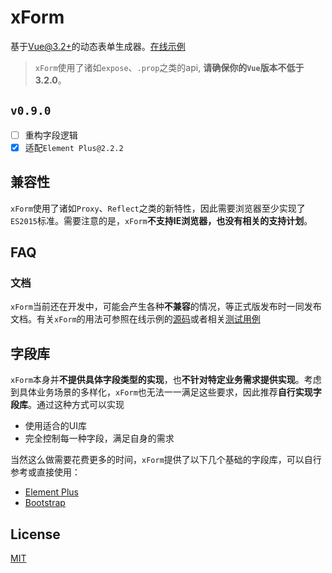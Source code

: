 # xForm
基于[Vue@3.2+][vue]的动态表单生成器。[在线示例][doc]

> `xForm`使用了诸如`expose`、`.prop`之类的api, **请确保你的`Vue`版本不低于3.2.0**。

## `v0.9.0`
- [ ] 重构字段逻辑
- [x] 适配`Element Plus@2.2.2`

## 兼容性
`xForm`使用了诸如`Proxy`、`Reflect`之类的新特性，因此需要浏览器至少实现了`ES2015`标准。需要注意的是，`xForm`**不支持IE浏览器，也没有相关的支持计划**。

## FAQ
### 文档
`xForm`当前还在开发中，可能会产生各种**不兼容**的情况，等正式版发布时一同发布文档。有关`xForm`的用法可参照在线示例的[源码][example]或者相关[测试用例][test]

## 字段库
`xForm`本身并**不提供具体字段类型的实现**，也**不针对特定业务需求提供实现**。考虑到具体业务场景的多样化，`xForm`也无法一一满足这些要求，因此推荐**自行实现字段库**。通过这种方式可以实现
- 使用适合的UI库
- 完全控制每一种字段，满足自身的需求

当然这么做需要花费更多的时间，`xForm`提供了以下几个基础的字段库，可以自行参考或直接使用：
- [Element Plus](packages/element-plus)
- [Bootstrap](packages/bootstrap)

## License
[MIT](LICENSE)

[vue]: https://github.com/vuejs/vue-next
[doc]: https://dongls.github.io/xForm/
[example]: https://github.com/dongls/xForm/tree/master/document/views/example
[test]: https://github.com/dongls/xForm/tree/master/packages/core/__test__

[element]: https://github.com/element-plus/element-plus